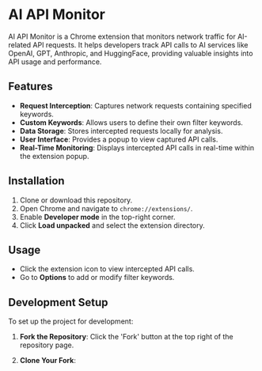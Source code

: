 # AI API Monitor

AI API Monitor is a Chrome extension that monitors network traffic for AI-related API requests. It helps developers track API calls to AI services like OpenAI, GPT, Anthropic, and HuggingFace, providing valuable insights into API usage and performance.

## Features

- **Request Interception**: Captures network requests containing specified keywords.
- **Custom Keywords**: Allows users to define their own filter keywords.
- **Data Storage**: Stores intercepted requests locally for analysis.
- **User Interface**: Provides a popup to view captured API calls.
- **Real-Time Monitoring**: Displays intercepted API calls in real-time within the extension popup.

## Installation

1. Clone or download this repository.
2. Open Chrome and navigate to `chrome://extensions/`.
3. Enable **Developer mode** in the top-right corner.
4. Click **Load unpacked** and select the extension directory.

## Usage

- Click the extension icon to view intercepted API calls.
- Go to **Options** to add or modify filter keywords.

## Development Setup

To set up the project for development:

1. **Fork the Repository**: Click the 'Fork' button at the top right of the repository page.

2. **Clone Your Fork**:
   